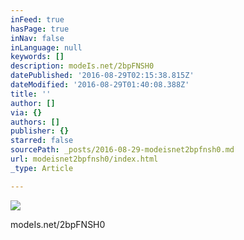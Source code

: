 ```yaml
---
inFeed: true
hasPage: true
inNav: false
inLanguage: null
keywords: []
description: modeIs.net/2bpFNSH0
datePublished: '2016-08-29T02:15:38.815Z'
dateModified: '2016-08-29T01:40:08.388Z'
title: ''
author: []
via: {}
authors: []
publisher: {}
starred: false
sourcePath: _posts/2016-08-29-modeisnet2bpfnsh0.md
url: modeisnet2bpfnsh0/index.html
_type: Article

---
```

![](https://the-grid-user-content.s3-us-west-2.amazonaws.com/ad157abe-42d7-47c8-a83d-2968bef86ecd.jpg)

modeIs.net/2bpFNSH0